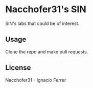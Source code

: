 # Nacchofer31's SIN

SIN's labs that could be of interest.

## Usage

Clone the repo and make pull requests.

## License

Nacchofer31 - Ignacio Ferrer
